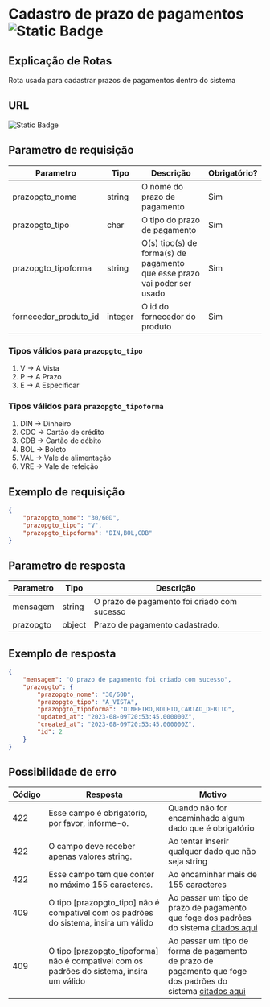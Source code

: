 # Cadastro de prazo de pagamentos ![Static Badge](https://img.shields.io/badge/Rota_autenticada-49CC90)

## Explicação de Rotas

Rota usada para cadastrar prazos de pagamentos dentro do sistema

## URL

![Static Badge](https://img.shields.io/badge/POST-%2Fapi%2Fv1%2Fprazopgto%2Fcadastro-%2349CC90)

## Parametro de requisição

| Parametro             | Tipo    | Descrição                                                                | Obrigatório? |
|-----------------------|---------|--------------------------------------------------------------------------|--------------|
| prazopgto_nome        | string  | O nome do prazo de pagamento                                             | Sim          |
| prazopgto_tipo        | char    | O tipo do prazo de pagamento                                             | Sim          |
| prazopgto_tipoforma   | string  | O(s) tipo(s) de forma(s) de pagamento que esse prazo vai poder ser usado | Sim          |
| fornecedor_produto_id | integer | O id do fornecedor do produto                                            | Sim          |

### Tipos válidos para `prazopgto_tipo`
1. V -> A Vista
2. P -> A Prazo
3. E -> A Especificar

### Tipos válidos para `prazopgto_tipoforma`
1. DIN -> Dinheiro
2. CDC -> Cartão de crédito
3. CDB -> Cartão de débito
4. BOL -> Boleto
5. VAL -> Vale de alimentação
6. VRE -> Vale de refeição

## Exemplo de requisição

```json
{
    "prazopgto_nome": "30/60D",
    "prazopgto_tipo": "V",
    "prazopgto_tipoforma": "DIN,BOL,CDB"
}
```

## Parametro de resposta

| Parametro | Tipo   | Descrição                                   |
|-----------|--------|---------------------------------------------|
| mensagem  | string | O prazo de pagamento foi criado com sucesso |
| prazopgto | object | Prazo de pagamento cadastrado.              |

## Exemplo de resposta

```json
{
    "mensagem": "O prazo de pagamento foi criado com sucesso",
    "prazopgto": {
        "prazopgto_nome": "30/60D",
        "prazopgto_tipo": "A_VISTA",
        "prazopgto_tipoforma": "DINHEIRO,BOLETO,CARTAO_DEBITO",
        "updated_at": "2023-08-09T20:53:45.000000Z",
        "created_at": "2023-08-09T20:53:45.000000Z",
        "id": 2
    }
}
```

## Possibilidade de erro

| Código | Resposta                                                                                    | Motivo                                                                                                                                                |
|--------|---------------------------------------------------------------------------------------------|-------------------------------------------------------------------------------------------------------------------------------------------------------|
| 422    | Esse campo é obrigatório, por favor, informe-o.                                             | Quando não for encaminhado algum dado que é obrigatório                                                                                               |
| 422    | O campo deve receber apenas valores string.                                                 | Ao tentar inserir qualquer dado que não seja string                                                                                                   |
| 422    | Esse campo tem que conter no máximo 155 caracteres.                                         | Ao encaminhar mais de 155 caracteres                                                                                                                  |
| 409    | O tipo \[prazopgto_tipo\] não é compativel com os padrões do sistema, insira um válido      | Ao passar um tipo de prazo de pagamento que foge dos padrões do sistema [citados aqui](#tipos-válidos-para-prazopgto_tipo)                            | 
| 409    | O tipo \[prazopgto_tipoforma\] não é compativel com os padrões do sistema, insira um válido | Ao passar um tipo de forma de pagamento de prazo de pagamento que foge dos padrões do sistema [citados aqui](#tipos-válidos-para-prazopgto_tipoforma) | 

